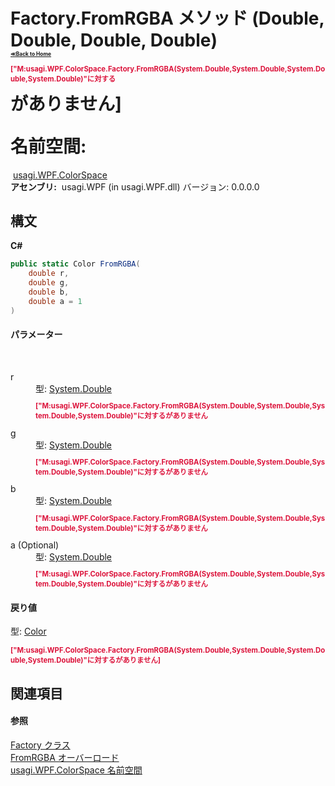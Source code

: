 # Factory.FromRGBA メソッド (Double, Double, Double, Double)<div style="font-size:30%"><a href="https://github.com/usagi/usagi.cs/blob/master/docs/Home.md">≪Back to Home</a></div><p style="color: #dc143c; font-size: 8.5pt; font-weight: bold;">["M:usagi.WPF.ColorSpace.Factory.FromRGBA(System.Double,System.Double,System.Double,System.Double)"に対する<summary>がありません]</p><strong>名前空間:</strong>
&nbsp;<a href="N_usagi_WPF_ColorSpace.md">usagi.WPF.ColorSpace</a><br /><strong>アセンブリ:</strong>
&nbsp;usagi.WPF (in usagi.WPF.dll) バージョン: 0.0.0.0

## 構文

**C#**<br />
``` C#
public static Color FromRGBA(
	double r,
	double g,
	double b,
	double a = 1
)
```


#### パラメーター
&nbsp;<dl><dt>r</dt><dd>型: <a href="http://msdn2.microsoft.com/ja-jp/library/643eft0t" target="_blank">System.Double</a><br /><p style="color: #dc143c; font-size: 8.5pt; font-weight: bold;">["M:usagi.WPF.ColorSpace.Factory.FromRGBA(System.Double,System.Double,System.Double,System.Double)"に対する<param name="r"/>がありません</p></dd><dt>g</dt><dd>型: <a href="http://msdn2.microsoft.com/ja-jp/library/643eft0t" target="_blank">System.Double</a><br /><p style="color: #dc143c; font-size: 8.5pt; font-weight: bold;">["M:usagi.WPF.ColorSpace.Factory.FromRGBA(System.Double,System.Double,System.Double,System.Double)"に対する<param name="g"/>がありません</p></dd><dt>b</dt><dd>型: <a href="http://msdn2.microsoft.com/ja-jp/library/643eft0t" target="_blank">System.Double</a><br /><p style="color: #dc143c; font-size: 8.5pt; font-weight: bold;">["M:usagi.WPF.ColorSpace.Factory.FromRGBA(System.Double,System.Double,System.Double,System.Double)"に対する<param name="b"/>がありません</p></dd><dt>a (Optional)</dt><dd>型: <a href="http://msdn2.microsoft.com/ja-jp/library/643eft0t" target="_blank">System.Double</a><br /><p style="color: #dc143c; font-size: 8.5pt; font-weight: bold;">["M:usagi.WPF.ColorSpace.Factory.FromRGBA(System.Double,System.Double,System.Double,System.Double)"に対する<param name="a"/>がありません</p></dd></dl>

#### 戻り値
型: <a href="http://msdn2.microsoft.com/ja-jp/library/ms653055" target="_blank">Color</a><br /><p style="color: #dc143c; font-size: 8.5pt; font-weight: bold;">["M:usagi.WPF.ColorSpace.Factory.FromRGBA(System.Double,System.Double,System.Double,System.Double)"に対する<returns>がありません]</p>

## 関連項目


#### 参照
<a href="T_usagi_WPF_ColorSpace_Factory.md">Factory クラス</a><br /><a href="Overload_usagi_WPF_ColorSpace_Factory_FromRGBA.md">FromRGBA オーバーロード</a><br /><a href="N_usagi_WPF_ColorSpace.md">usagi.WPF.ColorSpace 名前空間</a><br />